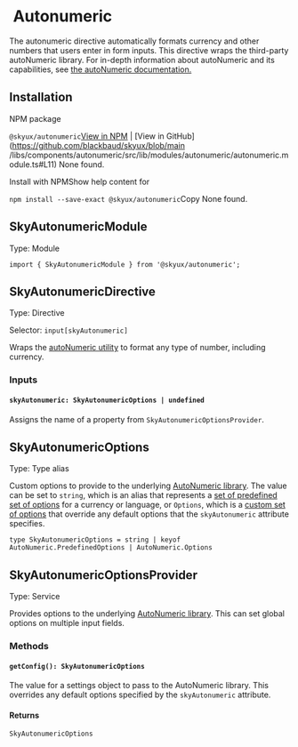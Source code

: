                  

 Autonumeric
===========

The autonumeric directive automatically formats currency and other numbers that users enter in form inputs. This directive wraps the third-party autoNumeric library. For in-depth information about autoNumeric and its capabilities, see [the autoNumeric documentation.](https://github.com/autoNumeric/autoNumeric/blob/next/README.md)

 Installation
-------------

NPM package

`@skyux/autonumeric`[View in NPM](https://www.npmjs.com/package/@skyux/autonumeric) | [View in GitHub](https://github.com/blackbaud/skyux/blob/main
/libs/components/autonumeric/src/lib/modules/autonumeric/autonumeric.module.ts#L11) None found.

Install with NPMShow help content for

`npm install --save-exact @skyux/autonumeric`Copy None found.

 SkyAutonumericModule
---------------------

Type: Module

`import { SkyAutonumericModule } from '@skyux/autonumeric';`

 SkyAutonumericDirective
------------------------

Type: Directive

Selector: `input[skyAutonumeric]`

Wraps the [autoNumeric utility](https://github.com/autoNumeric/autoNumeric) to format any type of number, including currency.

### Inputs

#### `skyAutonumeric: SkyAutonumericOptions | undefined`

Assigns the name of a property from `SkyAutonumericOptionsProvider`.

 SkyAutonumericOptions
----------------------

Type: Type alias

Custom options to provide to the underlying [AutoNumeric library](https://github.com/autoNumeric/autoNumeric). The value can be set to `string`, which is an alias that represents a [set of predefined set of options](https://github.com/autoNumeric/autoNumeric#predefined-options) for a currency or language, or `Options`, which is a [custom set of options](https://github.com/autoNumeric/autoNumeric#options) that override any default options that the `skyAutonumeric` attribute specifies.

    type SkyAutonumericOptions = string | keyof AutoNumeric.PredefinedOptions | AutoNumeric.Options

 SkyAutonumericOptionsProvider
------------------------------

Type: Service

Provides options to the underlying [AutoNumeric library](https://github.com/autoNumeric/autoNumeric). This can set global options on multiple input fields.

### Methods

#### `getConfig(): SkyAutonumericOptions`

The value for a settings object to pass to the AutoNumeric library. This overrides any default options specified by the `skyAutonumeric` attribute.

#### Returns

`SkyAutonumericOptions`